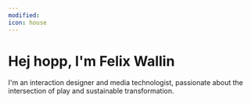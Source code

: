 ```yaml
---
modified:
icon: house
---
```


# Hej hopp, I'm Felix Wallin

I'm an interaction designer and media technologist, passionate about the intersection of play and sustainable transformation.

